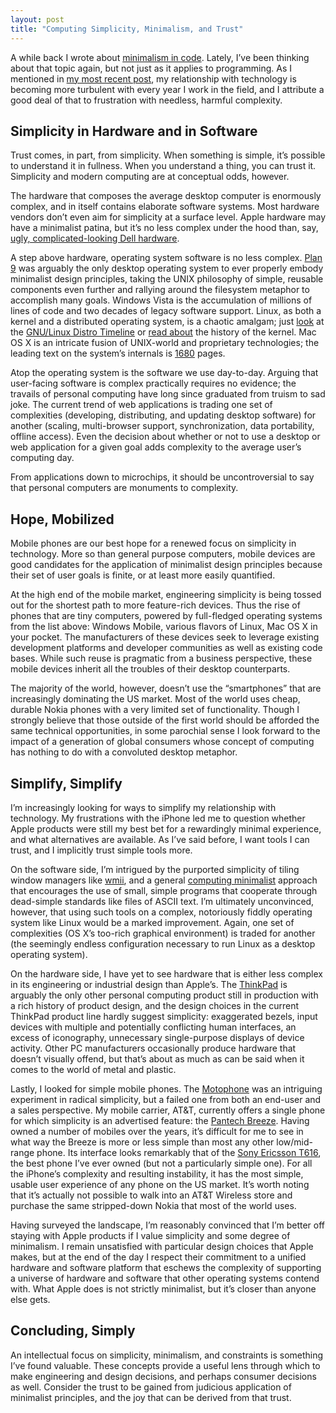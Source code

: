```yaml
---
layout: post
title: "Computing Simplicity, Minimalism, and Trust"
---
```





A while back I wrote about [minimalism in code](http://www.al3x.net/2007/11/minimalism-in-code.html). Lately, I’ve been thinking about that topic again, but not just as it applies to programming. As I mentioned in [my most recent post](http://www.al3x.net/2008/08/ikvetch.html), my relationship with technology is becoming more turbulent with every year I work in the field, and I attribute a good deal of that to frustration with needless, harmful complexity.

Simplicity in Hardware and in Software
--------------------------------------

Trust comes, in part, from simplicity. When something is simple, it’s possible to understand it in fullness. When you understand a thing, you can trust it. Simplicity and modern computing are at conceptual odds, however.

The hardware that composes the average desktop computer is enormously complex, and in itself contains elaborate software systems. Most hardware vendors don’t even aim for simplicity at a surface level. Apple hardware may have a minimalist patina, but it’s no less complex under the hood than, say, [ugly, complicated-looking Dell hardware](http://davidreport.com/blog/wp-content/uploads/2007/08/apple_imac.jpg).

A step above hardware, operating system software is no less complex. [Plan 9](http://en.wikipedia.org/wiki/Plan_9_from_Bell_Labs) was arguably the only desktop operating system to ever properly embody minimalist design principles, taking the UNIX philosophy of simple, reusable components even further and rallying around the filesystem metaphor to accomplish many goals. Windows Vista is the accumulation of millions of lines of code and two decades of legacy software support. Linux, as both a kernel and a distributed operating system, is a chaotic amalgam; just [look](http://futurist.se/gldt/gldt76.png) at the [GNU/Linux Distro Timeline](http://futurist.se/gldt/) or [read about](http://en.wikipedia.org/wiki/History_of_the_Linux_kernel) the history of the kernel. Mac OS X is an intricate fusion of UNIX-world and proprietary technologies; the leading text on the system’s internals is [1680](http://www.amazon.com/gp/product/0321278542/) pages.

Atop the operating system is the software we use day-to-day. Arguing that user-facing software is complex practically requires no evidence; the travails of personal computing have long since graduated from truism to sad joke. The current trend of web applications is trading one set of complexities (developing, distributing, and updating desktop software) for another (scaling, multi-browser support, synchronization, data portability, offline access). Even the decision about whether or not to use a desktop or web application for a given goal adds complexity to the average user’s computing day.

From applications down to microchips, it should be uncontroversial to say that personal computers are monuments to complexity.

Hope, Mobilized
---------------

Mobile phones are our best hope for a renewed focus on simplicity in technology. More so than general purpose computers, mobile devices are good candidates for the application of minimalist design principles because their set of user goals is finite, or at least more easily quantified.

At the high end of the mobile market, engineering simplicity is being tossed out for the shortest path to more feature-rich devices. Thus the rise of phones that are tiny computers, powered by full-fledged operating systems from the list above: Windows Mobile, various flavors of Linux, Mac OS X in your pocket. The manufacturers of these devices seek to leverage existing development platforms and developer communities as well as existing code bases. While such reuse is pragmatic from a business perspective, these mobile devices inherit all the troubles of their desktop counterparts.

The majority of the world, however, doesn’t use the “smartphones” that are increasingly dominating the US market. Most of the world uses cheap, durable Nokia phones with a very limited set of functionality. Though I strongly believe that those outside of the first world should be afforded the same technical opportunities, in some parochial sense I look forward to the impact of a generation of global consumers whose concept of computing has nothing to do with a convoluted desktop metaphor.

Simplify, Simplify
------------------

I’m increasingly looking for ways to simplify my relationship with technology. My frustrations with the iPhone led me to question whether Apple products were still my best bet for a rewardingly minimal experience, and what alternatives are available. As I’ve said before, I want tools I can trust, and I implicitly trust simple tools more.

On the software side, I’m intrigued by the purported simplicity of tiling window managers like [wmii](http://www.suckless.org/wmii/), and a general [computing minimalist](http://en.wikipedia.org/wiki/Computing_minimalism) approach that encourages the use of small, simple programs that cooperate through dead-simple standards like files of ASCII text. I’m ultimately unconvinced, however, that using such tools on a complex, notoriously fiddly operating system like Linux would be a marked improvement. Again, one set of complexities (OS X’s too-rich graphical environment) is traded for another (the seemingly endless configuration necessary to run Linux as a desktop operating system).

On the hardware side, I have yet to see hardware that is either less complex in its engineering or industrial design than Apple’s. The [ThinkPad](http://en.wikipedia.org/wiki/ThinkPad) is arguably the only other personal computing product still in production with a rich history of product design, and the design choices in the current ThinkPad product line hardly suggest simplicity: exaggerated bezels, input devices with multiple and potentially conflicting human interfaces, an excess of iconography, unnecessary single-purpose displays of device activity. Other PC manufacturers occasionally produce hardware that doesn’t visually offend, but that’s about as much as can be said when it comes to the world of metal and plastic.

Lastly, I looked for simple mobile phones. The [Motophone](http://en.wikipedia.org/wiki/Motorola_FONE_F3) was an intriguing experiment in radical simplicity, but a failed one from both an end-user and a sales perspective. My mobile carrier, AT&amp;T, currently offers a single phone for which simplicity is an advertised feature: the [Pantech Breeze](http://www.pantechusa.com/web/guest/breeze). Having owned a number of mobiles over the years, it’s difficult for me to see in what way the Breeze is more or less simple than most any other low/mid-range phone. Its interface looks remarkably that of the [Sony Ericsson T616](http://en.wikipedia.org/wiki/Sony_Ericsson_T610), the best phone I’ve ever owned (but not a particularly simple one). For all the iPhone’s complexity and resulting instability, it has the most simple, usable user experience of any phone on the US market. It’s worth noting that it’s actually not possible to walk into an AT&amp;T Wireless store and purchase the same stripped-down Nokia that most of the world uses.

Having surveyed the landscape, I’m reasonably convinced that I’m better off staying with Apple products if I value simplicity and some degree of minimalism. I remain unsatisfied with particular design choices that Apple makes, but at the end of the day I respect their commitment to a unified hardware and software platform that eschews the complexity of supporting a universe of hardware and software that other operating systems contend with. What Apple does is not strictly minimalist, but it’s closer than anyone else gets.

Concluding, Simply
------------------

An intellectual focus on simplicity, minimalism, and constraints is something I’ve found valuable. These concepts provide a useful lens through which to make engineering and design decisions, and perhaps consumer decisions as well. Consider the trust to be gained from judicious application of minimalist principles, and the joy that can be derived from that trust.
